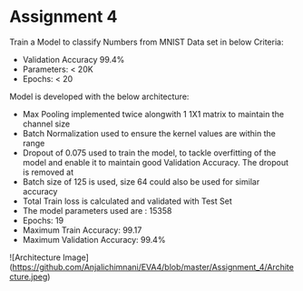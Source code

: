 # Assignment 4

Train a Model to classify Numbers from MNIST Data set in below Criteria: 
- Validation Accuracy 99.4%
- Parameters: < 20K
- Epochs: < 20

Model is developed with the below architecture: 
- Max Pooling implemented twice alongwith 1 1X1 matrix to maintain the channel size
- Batch Normalization used to ensure the kernel values are within the range
- Dropout of 0.075 used to train the model, to tackle overfitting of the model and enable it to maintain good Validation Accuracy. The dropout is removed at 
- Batch size of 125 is used, size 64 could also be used for similar accuracy
- Total Train loss is calculated and validated with Test Set
- The model parameters used are : 15358
- Epochs: 19
- Maximum Train Accuracy: 99.17 
- Maximum Validation Accuracy: 99.4%

![Architecture Image] (https://github.com/Anjalichimnani/EVA4/blob/master/Assignment_4/Architecture.jpeg)
